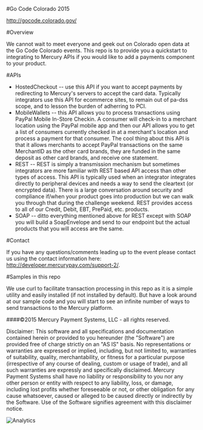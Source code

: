 ﻿#Go Code Colorado 2015

http://gocode.colorado.gov/

#Overview

We cannot wait to meet everyone and geek out on Colorado open data at the Go Code Colorado events.  This repo is to provide you a quickstart to integrating to Mercury APIs if you would like to add a payments component to your product.

#APIs

* HostedCheckout -- use this API if you want to accept payments by redirecting to Mercury's servers to accept the card data.  Typically integrators use this API for ecommerce sites, to remain out of pa-dss scope, and to lesson the burden of adherring to PCI.
* MobileWallets -- this API allows you to process transactions using PayPal Mobile In-Store Checkin.  A consumer will check-in to a merchant location using the PayPal mobile app and then our API allows you to get a list of consumers currently checked in at a merchant's location and process a payment for that consumer.  The cool thing about this API is that it allows merchants to accept PayPal transactions on the same MerchantID as the other card brands, they are funded in the same deposit as other card brands, and receive one statement.
* REST -- REST is simply a transmission mechanism but sometimes integrators are more familiar with REST based API access than other types of access.  This API is typically used when an integrator integrates directly to peripheral devices and needs a way to send the cleartext (or encrypted data).  There is a large conversation around security and compliance if/when your product goes into production but we can walk you through that during the challenge weekend.  REST provides access to all of our Credit, Debit, EBT, PrePaid, etc. products.
* SOAP -- ditto everything mentioned above for REST except with SOAP you will build a SoapEnvelope and send to our endpoint but the actual products that you will access are the same.

#Contact

If you have any questions/comments leading up to the event please contact us using the contact information here:  http://developer.mercurypay.com/support-2/.

#Samples in this repo

We use curl to facilitate transaction processing in this repo as it is a simple utility and easily installed (if not installed by default).  But have a look around at our sample code and you will start to see an infinite number of ways to send transactions to the Mercury platform.

####©2015 Mercury Payment Systems, LLC - all rights reserved.

Disclaimer: This software and all specifications and documentation contained herein or provided to you hereunder (the "Software") are provided free of charge strictly on an "AS IS" basis. No representations or warranties are expressed or implied, including, but not limited to, warranties of suitability, quality, merchantability, or fitness for a particular purpose (irrespective of any course of dealing, custom or usage of trade), and all such warranties are expressly and specifically disclaimed. Mercury Payment Systems shall have no liability or responsibility to you nor any other person or entity with respect to any liability, loss, or damage, including lost profits whether foreseeable or not, or other obligation for any cause whatsoever, caused or alleged to be caused directly or indirectly by the Software. Use of the Software signifies agreement with this disclaimer notice.

![Analytics](https://ga-beacon.appspot.com/UA-60858025-34/GoCodeCo2015/readme?pixel)
